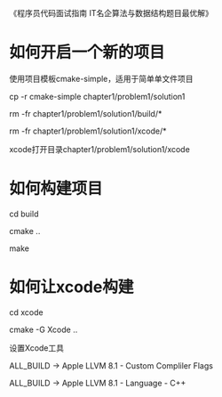 《程序员代码面试指南 IT名企算法与数据结构题目最优解》

# 如何开启一个新的项目

使用项目模板cmake-simple，适用于简单单文件项目

cp -r cmake-simple chapter1/problem1/solution1

rm -fr chapter1/problem1/solution1/build/*

rm -fr chapter1/problem1/solution1/xcode/*

xcode打开目录chapter1/problem1/solution1/xcode

# 如何构建项目

cd build

cmake ..

make

# 如何让xcode构建

cd xcode

cmake -G Xcode ..

设置Xcode工具

ALL_BUILD -> Apple LLVM 8.1 - Custom Compliler Flags

ALL_BUILD -> Apple LLVM 8.1 - Language - C++